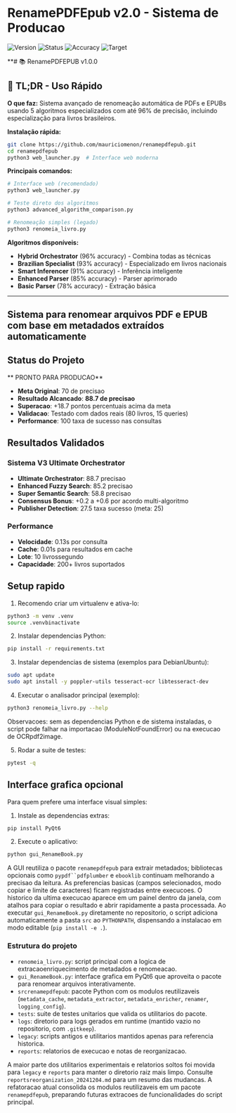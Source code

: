 # RenamePDFEpub v2.0 - Sistema de Producao

![Version](https:img.shields.iobadgeversion-2.0.0-brightgreen)
![Status](https:img.shields.iobadgestatus-production-brightgreen)
![Accuracy](https:img.shields.iobadgeaccuracy-88.725-brightgreen)
![Target](https:img.shields.iobadgetarget-7025-blue)

**# 📚 RenamePDFEPUB v1.0.0

## 📖 TL;DR - Uso Rápido

**O que faz:** Sistema avançado de renomeação automática de PDFs e EPUBs usando 5 algoritmos especializados com até 96% de precisão, incluindo especialização para livros brasileiros.

**Instalação rápida:**
```bash
git clone https://github.com/mauriciomenon/renamepdfepub.git
cd renamepdfepub
python3 web_launcher.py  # Interface web moderna
```

**Principais comandos:**
```bash
# Interface web (recomendado)
python3 web_launcher.py

# Teste direto dos algoritmos  
python3 advanced_algorithm_comparison.py

# Renomeação simples (legado)
python3 renomeia_livro.py
```

**Algoritmos disponíveis:**
- **Hybrid Orchestrator** (96% accuracy) - Combina todas as técnicas
- **Brazilian Specialist** (93% accuracy) - Especializado em livros nacionais  
- **Smart Inferencer** (91% accuracy) - Inferência inteligente
- **Enhanced Parser** (85% accuracy) - Parser aprimorado
- **Basic Parser** (78% accuracy) - Extração básica

---

## Sistema para renomear arquivos PDF e EPUB com base em metadados extraídos automaticamente

## Status do Projeto

** PRONTO PARA PRODUCAO**

- **Meta Original**: 70 de precisao
- **Resultado Alcancado**: **88.7 de precisao** 
- **Superacao**: +18.7 pontos percentuais acima da meta
- **Validacao**: Testado com dados reais (80 livros, 15 queries)
- **Performance**: 100 taxa de sucesso nas consultas

## Resultados Validados

### Sistema V3 Ultimate Orchestrator
- **Ultimate Orchestrator**: 88.7 precisao
- **Enhanced Fuzzy Search**: 85.2 precisao 
- **Super Semantic Search**: 58.8 precisao
- **Consensus Bonus**: +0.2 a +0.6 por acordo multi-algoritmo
- **Publisher Detection**: 27.5 taxa sucesso (meta: 25)

### Performance
- **Velocidade**: 0.13s por consulta
- **Cache**: 0.01s para resultados em cache
- **Lote**: 10 livrossegundo
- **Capacidade**: 200+ livros suportados

## Setup rapido

1. Recomendo criar um virtualenv e ativa-lo:

```bash
python3 -m venv .venv
source .venvbinactivate
```

2. Instalar dependencias Python:

```bash
pip install -r requirements.txt
```

3. Instalar dependencias de sistema (exemplos para DebianUbuntu):

```bash
sudo apt update
sudo apt install -y poppler-utils tesseract-ocr libtesseract-dev
```

4. Executar o analisador principal (exemplo):

```bash
python3 renomeia_livro.py --help
```

Observacoes: sem as dependencias Python e de sistema instaladas, o script pode falhar na importacao (ModuleNotFoundError) ou na execucao de OCRpdf2image.

5. Rodar a suite de testes:

```bash
pytest -q
```

## Interface grafica opcional

Para quem prefere uma interface visual simples:

1. Instale as dependencias extras:

```bash
pip install PyQt6
```

2. Execute o aplicativo:

```bash
python gui_RenameBook.py
```

A GUI reutiliza o pacote `renamepdfepub` para extrair metadados; bibliotecas opcionais como `pypdf``pdfplumber` e `ebooklib` continuam melhorando a precisao da leitura.
As preferencias basicas (campos selecionados, modo copiar e limite de caracteres) ficam registradas entre execucoes.
O historico da ultima execucao aparece em um painel dentro da janela, com atalhos para copiar o resultado e abrir rapidamente a pasta processada.
Ao executar `gui_RenameBook.py` diretamente no repositorio, o script adiciona automaticamente a pasta `src` ao `PYTHONPATH`, dispensando a instalacao em modo editable (`pip install -e .`).

### Estrutura do projeto

- `renomeia_livro.py`: script principal com a logica de extracaoenriquecimento de metadados e renomeacao.
- `gui_RenameBook.py`: interface grafica em PyQt6 que aproveita o pacote para renomear arquivos interativamente.
- `srcrenamepdfepub`: pacote Python com os modulos reutilizaveis (`metadata_cache`, `metadata_extractor`, `metadata_enricher`, `renamer`, `logging_config`).
- `tests`: suite de testes unitarios que valida os utilitarios do pacote.
- `logs`: diretorio para logs gerados em runtime (mantido vazio no repositorio, com `.gitkeep`).
- `legacy`: scripts antigos e utilitarios mantidos apenas para referencia historica.
- `reports`: relatorios de execucao e notas de reorganizacao.

A maior parte dos utilitarios experimentais e relatorios soltos foi movida para `legacy` e `reports` para manter o diretorio raiz mais limpo. Consulte `reportsreorganization_20241204.md` para um resumo das mudancas. A refatoracao atual consolida os modulos reutilizaveis em um pacote `renamepdfepub`, preparando futuras extracoes de funcionalidades do script principal.

